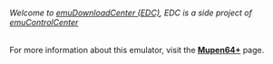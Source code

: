###### Welcome to [emuDownloadCenter (EDC)](https://github.com/PhoenixInteractiveNL/emuDownloadCenter/wiki/), EDC is a side project of [emuControlCenter](https://github.com/PhoenixInteractiveNL/emuControlCenter/wiki/)

For more information about this emulator, visit the [**Mupen64+**](https://github.com/PhoenixInteractiveNL/emuDownloadCenter/wiki/Emulator-mupen64plus#menu) page.
